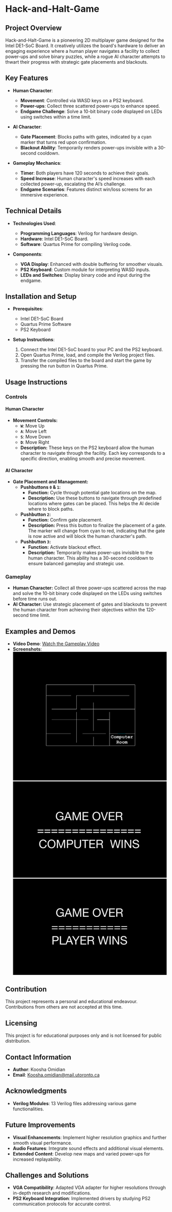# Hack-and-Halt-Game

## Project Overview
Hack-and-Halt-Game is a pioneering 2D multiplayer game designed for the Intel DE1-SoC Board. It creatively utilizes the board's hardware to deliver an engaging experience where a human player navigates a facility to collect power-ups and solve binary puzzles, while a rogue AI character attempts to thwart their progress with strategic gate placements and blackouts.

## Key Features

- **Human Character**:
  - **Movement**: Controlled via WASD keys on a PS2 keyboard.
  - **Power-ups**: Collect three scattered power-ups to enhance speed.
  - **Endgame Challenge**: Solve a 10-bit binary code displayed on LEDs using switches within a time limit.

- **AI Character**:
  - **Gate Placement**: Blocks paths with gates, indicated by a cyan marker that turns red upon confirmation.
  - **Blackout Ability**: Temporarily renders power-ups invisible with a 30-second cooldown.

- **Gameplay Mechanics**:
  - **Timer**: Both players have 120 seconds to achieve their goals.
  - **Speed Increase**: Human character's speed increases with each collected power-up, escalating the AI’s challenge.
  - **Endgame Scenarios**: Features distinct win/loss screens for an immersive experience.

## Technical Details

- **Technologies Used**:
  - **Programming Languages**: Verilog for hardware design.
  - **Hardware**: Intel DE1-SoC Board.
  - **Software**: Quartus Prime for compiling Verilog code.

- **Components**:
  - **VGA Display**: Enhanced with double buffering for smoother visuals.
  - **PS2 Keyboard**: Custom module for interpreting WASD inputs.
  - **LEDs and Switches**: Display binary code and input during the endgame.

## Installation and Setup

- **Prerequisites**:
  - Intel DE1-SoC Board
  - Quartus Prime Software
  - PS2 Keyboard

- **Setup Instructions**:
  1. Connect the Intel DE1-SoC board to your PC and the PS2 keyboard.
  2. Open Quartus Prime, load, and compile the Verilog project files.
  3. Transfer the compiled files to the board and start the game by pressing the run button in Quartus Prime.

## Usage Instructions

### Controls

#### Human Character
- **Movement Controls:**
  - **`W`**: Move Up
  - **`A`**: Move Left
  - **`S`**: Move Down
  - **`D`**: Move Right
  - **Description:** These keys on the PS2 keyboard allow the human character to navigate through the facility. Each key corresponds to a specific direction, enabling smooth and precise movement.

#### AI Character
- **Gate Placement and Management:**
  - **Pushbuttons `0` & `1`:**
    - **Function:** Cycle through potential gate locations on the map.
    - **Description:** Use these buttons to navigate through predefined locations where gates can be placed. This helps the AI decide where to block paths.
  - **Pushbutton `2`:**
    - **Function:** Confirm gate placement.
    - **Description:** Press this button to finalize the placement of a gate. The marker will change from cyan to red, indicating that the gate is now active and will block the human character's path.
  - **Pushbutton `3`:**
    - **Function:** Activate blackout effect.
    - **Description:** Temporarily makes power-ups invisible to the human character. This ability has a 30-second cooldown to ensure balanced gameplay and strategic use.

### Gameplay
- **Human Character:** Collect all three power-ups scattered across the map and solve the 10-bit binary code displayed on the LEDs using switches before time runs out.
- **AI Character:** Use strategic placement of gates and blackouts to prevent the human character from achieving their objectives within the 120-second time limit.

## Examples and Demos

- **Video Demo**: [Watch the Gameplay Video](https://youtu.be/SSyPJ6sB0Eg)
- **Screenshots**:
   ![Map Screenshot](https://github.com/KooshaOm/Hack-and-Halt-Game/blob/main/media/map.jpg?raw=true)
   ![Game Screenshot](https://github.com/KooshaOm/Hack-and-Halt-Game/blob/main/media/computer_wins_endscreen.jpg?raw=true)
   ![Endgame Screen](https://github.com/KooshaOm/Hack-and-Halt-Game/blob/main/media/player_wins_endscreen.jpg?raw=true)

## Contribution

This project represents a personal and educational endeavour. Contributions from others are not accepted at this time.

## Licensing

This project is for educational purposes only and is not licensed for public distribution.

## Contact Information

- **Author**: Koosha Omidian
- **Email**: Koosha.omidian@mail.utoronto.ca

## Acknowledgments

- **Verilog Modules**: 13 Verilog files addressing various game functionalities.

## Future Improvements

- **Visual Enhancements**: Implement higher resolution graphics and further smooth visual performance.
- **Audio Features**: Integrate sound effects and additional visual elements.
- **Extended Content**: Develop new maps and varied power-ups for increased replayability.

## Challenges and Solutions

- **VGA Compatibility**: Adapted VGA adapter for higher resolutions through in-depth research and modifications.
- **PS2 Keyboard Integration**: Implemented drivers by studying PS2 communication protocols for accurate control.
